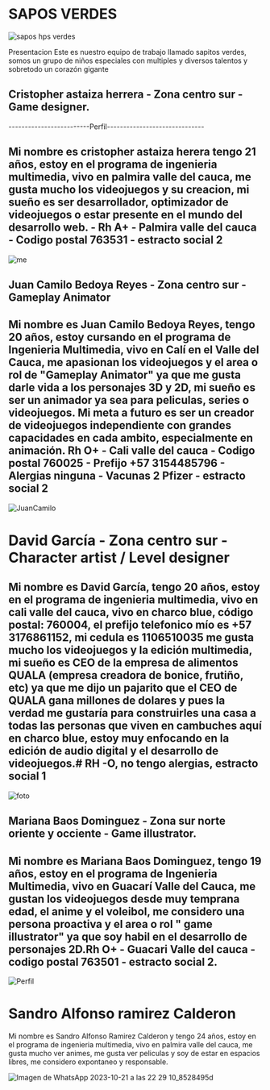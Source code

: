  #                                    SAPOS VERDES

![sapos hps verdes](https://github.com/user-attachments/assets/21622170-8f5e-4f6f-a52a-e79a87731527)

Presentacion 
Este es nuestro equipo de trabajo llamado sapitos verdes, somos un grupo de niños especiales con multiples y diversos talentos y sobretodo un corazón gigante


## Cristopher astaiza herrera - Zona centro sur - Game designer.

-------------------------Perfil------------------------------


## Mi nombre es cristopher astaiza herera tengo 21 años, estoy en el programa de ingenieria multimedia, vivo en palmira valle del cauca, me gusta mucho los videojuegos y su creacion, mi sueño es ser desarrollador, optimizador de videojuegos o estar presente en el mundo del desarrollo web. - Rh A+ - Palmira valle del cauca - Codigo postal 763531 - estracto social 2

![me](https://github.com/user-attachments/assets/4304438d-459f-4175-9ab7-0b12b1343f99)

## Juan Camilo Bedoya Reyes - Zona centro sur - Gameplay Animator

## Mi nombre es Juan Camilo Bedoya Reyes, tengo 20 años, estoy cursando en el programa de Ingenieria Multimedia, vivo en Calí en el Valle del Cauca, me apasionan los videojuegos y el area o rol de "Gameplay Animator" ya que me gusta darle vida a los personajes 3D y 2D, mi sueño es ser un animador ya sea para peliculas, series o videojuegos. Mi meta a futuro es ser un creador de videojuegos independiente con grandes capacidades en cada ambito, especialmente en animación. Rh O+ - Cali valle del cauca - Codigo postal 760025 - Prefijo +57 3154485796 - Alergias ninguna - Vacunas 2 Pfizer - estracto social 2

![JuanCamilo](https://github.com/user-attachments/assets/a84f5794-5dc3-4092-b5a2-8f52ddb03da2)

# David García - Zona centro sur - Character artist / Level designer

## Mi nombre es David García, tengo 20 años, estoy en el programa de ingenieria multimedia, vivo en cali valle del cauca, vivo en charco blue, código postal: 760004, el prefijo telefonico mío es +57 3176861152, mi cedula es 1106510035 me gusta mucho los videojuegos y la edición multimedia, mi sueño es CEO de la empresa de alimentos QUALA (empresa creadora de bonice, frutiño, etc) ya que me dijo un pajarito que el CEO de QUALA gana millones de dolares y pues la verdad me gustaría para construirles una casa a todas las personas que viven en cambuches aquí en charco blue, estoy muy enfocando en la edición de audio digital y el desarrollo de videojuegos.# RH -O, no tengo alergias, estracto social 1

![foto](https://github.com/user-attachments/assets/82f54eb7-ad0b-43e8-b196-1da080f27794)

## Mariana Baos Dominguez - Zona sur norte oriente y occiente - Game illustrator.

## Mi nombre es Mariana Baos Dominguez, tengo 19 años, estoy en el programa de Ingenieria Multimedia, vivo en Guacarí Valle del Cauca, me gustan los videojuegos desde muy temprana edad, el anime y el voleibol, me considero una persona proactiva y el area o rol " game illustrator" ya que soy habil en el desarrollo de personajes 2D.Rh O+ - Guacari Valle del cauca - codigo postal 763501 - estracto social 2. #

![Perfil](https://github.com/user-attachments/assets/f5762dc0-363f-4285-9d53-83fdb3f629e3)

# Sandro Alfonso ramirez Calderon
Mi nombre es Sandro Alfonso Ramirez Calderon y tengo 24 años, estoy en el programa de ingenieria multimedia, vivo en palmira valle del cauca, me gusta mucho ver animes, me gusta ver peliculas y soy de estar en espacios libres, me considero expontaneo y responsable.

![Imagen de WhatsApp 2023-10-21 a las 22 29 10_8528495d](https://github.com/user-attachments/assets/4743f1e1-2def-4f6d-a273-4d0410d33df9) 
